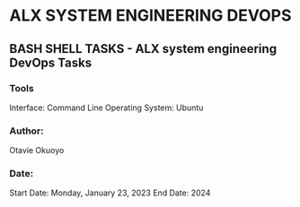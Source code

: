 # ALX SYSTEM ENGINEERING DEVOPS
## BASH SHELL TASKS - ALX system engineering DevOps Tasks

### Tools
Interface: Command Line
Operating System: Ubuntu

### Author:
Otavie Okuoyo

### Date:
Start Date: Monday, January 23, 2023
End Date: 2024
